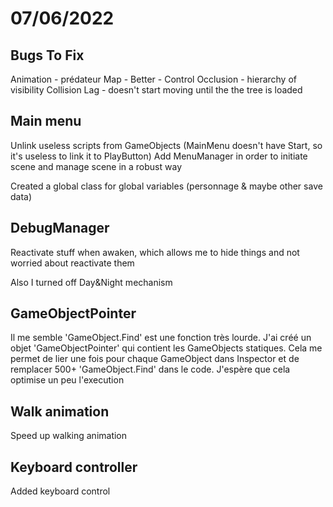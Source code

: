 # 07/06/2022

## Bugs To Fix

Animation - prédateur 
Map - 
Better - Control
Occlusion - hierarchy of visibility 
Collision
Lag - doesn't start moving until the the tree is loaded 

## Main menu
Unlink useless scripts from GameObjects (MainMenu doesn't have Start, so it's useless to link it to PlayButton)
Add MenuManager in order to initiate scene and manage scene in a robust way

Created a global class for global variables (personnage & maybe other save data)

## DebugManager
Reactivate stuff when awaken, which allows me to hide things and not worried about reactivate them

Also I turned off Day&Night mechanism

## GameObjectPointer
Il me semble 'GameObject.Find' est une fonction très lourde. J'ai créé un objet 'GameObjectPointer' qui contient les GameObjects statiques. Cela me permet de lier une fois pour chaque GameObject dans Inspector et de remplacer 500+ 'GameObject.Find' dans le code. J'espère que cela optimise un peu l'execution

## Walk animation 
Speed up walking animation

## Keyboard controller
Added keyboard control
